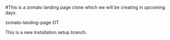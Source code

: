 #This is a zomato landing page clone which we will be creating in upcoming days.

zomato-landing-page-DT


This is a new installation setup branch.


